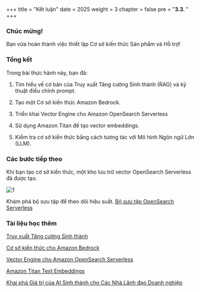 +++
title = "Kết luận"
date = 2025
weight = 3
chapter = false
pre = "<b>3.3. </b>"
+++

### Chúc mừng!

Bạn vừa hoàn thành việc thiết lập Cơ sở kiến thức Sản phẩm và Hỗ trợ!

### Tổng kết

Trong bài thực hành này, bạn đã:

1. Tìm hiểu về cơ bản của Truy xuất Tăng cường Sinh thành (RAG) và kỹ thuật điều chỉnh prompt.

2. Tạo một Cơ sở kiến thức Amazon Bedrock.

  1. Triển khai Vector Engine cho Amazon OpenSearch Serverless

  2. Sử dụng Amazon Titan để tạo vector embeddings.

3. Kiểm tra cơ sở kiến thức bằng cách tương tác với Mô hình Ngôn ngữ Lớn (LLM).

### Các bước tiếp theo

Khi bạn tạo cơ sở kiến thức, một kho lưu trữ vector OpenSearch Serverless đã được tạo.

![1](/images/3/3.3/1.png)

Khám phá bộ sưu tập để theo dõi hiệu suất. [Bộ sưu tập OpenSearch Serverless](https://us-west-2.console.aws.amazon.com/aos/home?region=us-west-2#opensearch/collections)

### Tài liệu học thêm

[Truy xuất Tăng cường Sinh thành](https://aws.amazon.com/what-is/retrieval-augmented-generation/)

[Cơ sở kiến thức cho Amazon Bedrock](https://aws.amazon.com/bedrock/knowledge-bases/)

[Vector Engine cho Amazon OpenSearch Serverless](https://aws.amazon.com/opensearch-service/serverless-vector-database/)

[Amazon Titan Text Embeddings](https://docs.aws.amazon.com/bedrock/latest/userguide/titan-embedding-models.html)

[Khai phá Giá trị của AI Sinh thành cho Các Nhà Lãnh đạo Doanh nghiệp](https://aws.amazon.com/executive-insights/generative-ai-ml/)
